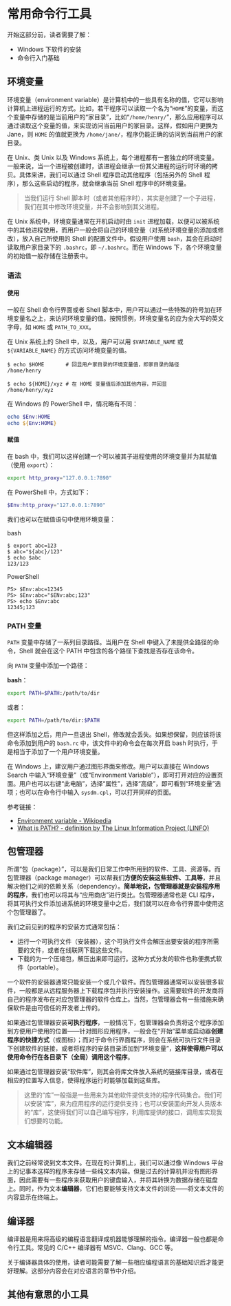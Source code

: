 # 常用命令行工具

开始这部分前，读者需要了解：

- Windows 下软件的安装
- 命令行入门基础

## 环境变量

环境变量（environment variable）是计算机中的一些具有名称的值，它可以影响计算机上进程运行的方式。比如，若干程序可以读取一个名为“`HOME`”的变量，而这个变量中存储的是当前用户的“家目录”，比如“`/home/henry/`”，那么应用程序可以通过读取这个变量的值，来实现访问当前用户的家目录。这样，假如用户更换为 Jane，则 `HOME` 的值就更换为 `/home/jane/`，程序仍能正确的访问到当前用户的家目录。

在 Unix、类 Unix 以及 Windows 系统上，每个进程都有一套独立的环境变量。一般来说，当一个进程被创建时，该进程会继承一份其父进程的运行时环境的拷贝。具体来讲，我们可以通过 Shell 程序启动其他程序（包括另外的 Shell 程序），那么这些启动的程序，就会继承当前 Shell 程序中的环境变量。

> 当我们运行 Shell 脚本时（或者其他程序时），其实是创建了一个子进程，我们在其中修改环境变量，并不会影响到其父进程。

在 Unix 系统中，环境变量通常在开机启动时由 `init` 进程加载，以便可以被系统中的其他进程使用，而用户一般会将自己的环境变量（对系统环境变量的添加或修改），放入自己所使用的 Shell 的配置文件中。假设用户使用 `bash`，其会在启动时读取用户家目录下的 `.bashrc`，即 `~/.bashrc`。而在 Windows 下，各个环境变量的初始值一般存储在注册表中。

### 语法

#### 使用

一般在 Shell 命令行界面或者 Shell 脚本中，用户可以通过一些特殊的符号加在环境变量名之上，来访问环境变量的值。按照惯例，环境变量名的应为全大写的英文字母，如 `HOME` 或 `PATH_TO_XXX`。

在 Unix 系统上的 Shell 中，以及，用户可以用 `$VARIABLE_NAME` 或 `${VARIABLE_NAME}` 的方式访问环境变量的值。

```console
$ echo $HOME       # 回显用户家目录的环境变量值，即家目录的路径
/home/henry

$ echo ${HOME}/xyz # 在 HOME 变量值后添加其他内容，并回显
/home/henry/xyz
```

在 Windows 的 PowerShell 中，情况略有不同：

```powershell
echo $Env:HOME
echo ${Env:HOME}
```

#### 赋值

在 bash 中，我们可以这样创建一个可以被其子进程使用的环境变量并为其赋值（使用 `export`）：

```bash
export http_proxy="127.0.0.1:7890"
```

在 PowerShell 中，方式如下：

```powershell
$Env:http_proxy="127.0.0.1:7890"
```

我们也可以在赋值语句中使用环境变量：

bash

```console
$ export abc=123
$ abc="${abc}/123"
$ echo $abc
123/123
```

PowerShell

```console
PS> $Env:abc=12345
PS> $Env:abc="$ENv:abc;123"
PS> echo $Env:abc
12345;123
```

### PATH 变量

`PATH` 变量中存储了一系列目录路径。当用户在 Shell 中键入了未提供全路径的命令，Shell 就会在这个 PATH 中包含的各个路径下查找是否存在该命令。

向 `PATH` 变量中添加一个路径：

**bash**：

```bash
export PATH=$PATH:/path/to/dir
```

或者：

```bash
export PATH=/path/to/dir:$PATH
```

但这样添加之后，用户一旦退出 Shell，修改就会丢失。如果想保留，则应该将该命令添加到用户的 `bash.rc` 中，该文件中的命令会在每次开启 bash 时执行，于是相当于添加了一个用户环境变量。

在 Windows 上，建议用户通过图形界面来修改。用户可以直接在 Windows Search 中输入“环境变量”（或“Environment Variable”），即可打开对应的设置页面。用户也可以右键“此电脑”，选择“属性”，选择“高级”，即可看到“环境变量”选项；也可以在命令行中输入 `sysdm.cpl`，可以打开同样的页面。


参考链接：

- [Environment variable - Wikipedia](https://en.wikipedia.org/wiki/Environment_variable)
- [What is PATH? - definition by The Linux Information Project (LINFO)](http://www.linfo.org/path_env_var.html)

## 包管理器

所谓“包（package）”，可以是我们日常工作中所用到的软件、工具、资源等。而包管理器（package manager）可以帮我们**方便的安装这些软件、工具等**，并且解决他们之间的依赖关系（dependency）。**简单地说，包管理器就是安装程序用的程序**，我们也可以将其与“应用商店”进行类比。包管理器通常也是 CLI 程序，将其可执行文件添加进系统的环境变量中之后，我们就可以在命令行界面中使用这个包管理器了。

我们之前见到的程序的安装方式通常包括：

- 运行一个可执行文件（安装器），这个可执行文件会解压出要安装的程序所需要的文件，或者在线联网下载这些文件。
- 下载的为一个压缩包，解压出来即可运行。这种方式分发的软件也称便携式软件（portable）。

一个软件的安装器通常只能安装一个或几个软件。而包管理器通常可以安装很多软件，一般都是从远程服务器上下载程序包并执行安装操作。这需要软件的开发商将自己的程序发布在对应包管理器的软件仓库上。当然，包管理器会有一些措施来确保软件是由可信任的开发者上传的。

如果通过包管理器安装**可执行程序**，一般情况下，包管理器会负责将这个程序添加到方便用户使用的位置——针对图形应用程序，一般会在“开始”菜单或启动器**创建程序的快捷方式**（或图标）；而对于命令行界面程序，则会在系统可执行文件目录下创建软件的链接，或者将程序的安装目录添加到“环境变量”，**这样使得用户可以使用命令行在各目录下（全局）调用这个程序**。

如果通过包管理器安装“软件库”，则其会将库文件放入系统的链接库目录，或者在相应的位置写入信息，使得程序运行时能够加载到这些库。

> 这里的“库”一般指是一些用来为其他软件提供支持的程序代码集合。我们可以安装“库”，来为应用程序的运行提供支持；也可以安装面向开发人员版本的“库”，这使得我们可以自己编写程序，利用库提供的接口，调用库实现我们想要的功能。

## 文本编辑器

我们之前经常说到文本文件。在现在的计算机上，我们可以通过像 Windows 平台上的记事本这样的程序来存储一些纯文本内容。但是过去的计算机并没有图形界面，因此需要有一些程序来获取用户的键盘输入，并将其转换为数据存储在磁盘上。同时，作为文本**编辑器**，它们也要能够支持文本文件的浏览——将文本文件的内容显示在终端上。

## 编译器

编译器是用来将高级的编程语言翻译成机器能够理解的指令。编译器一般也都是命令行工具。常见的 C/C++ 编译器有 MSVC、Clang、GCC 等。

关于编译器具体的使用，读者可能需要了解一些相应编程语言的基础知识后才能更好理解。这部分内容会在对应语言的章节中介绍。

## 其他有意思的小工具

